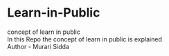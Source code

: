 # Learn-in-Public
concept of learn in public
<br>
In this Repo the concept of learn in public is explained
<br>
Author - Murari Sidda
